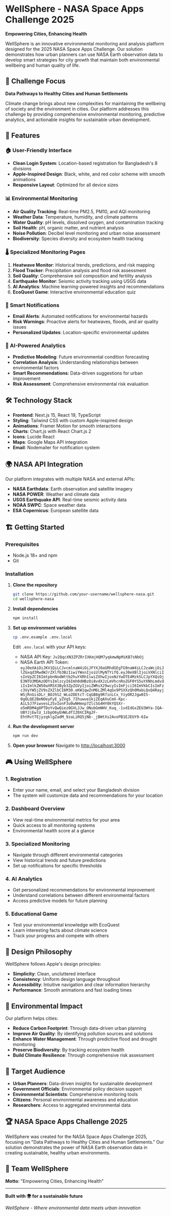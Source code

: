 # WellSphere - NASA Space Apps Challenge 2025

**Empowering Cities, Enhancing Health**

WellSphere is an innovative environmental monitoring and analysis platform designed for the 2025 NASA Space Apps Challenge. Our solution demonstrates how urban planners can use NASA Earth observation data to develop smart strategies for city growth that maintain both environmental wellbeing and human quality of life.

## 🌟 Challenge Focus

**Data Pathways to Healthy Cities and Human Settlements**

Climate change brings about new complexities for maintaining the wellbeing of society and the environment in cities. Our platform addresses this challenge by providing comprehensive environmental monitoring, predictive analytics, and actionable insights for sustainable urban development.

## 🚀 Features

### 🏠 User-Friendly Interface
- **Clean Login System**: Location-based registration for Bangladesh's 8 divisions
- **Apple-Inspired Design**: Black, white, and red color scheme with smooth animations
- **Responsive Layout**: Optimized for all device sizes

### 📊 Environmental Monitoring
- **Air Quality Tracking**: Real-time PM2.5, PM10, and AQI monitoring
- **Weather Data**: Temperature, humidity, and climate patterns
- **Water Quality**: pH levels, dissolved oxygen, and contamination tracking
- **Soil Health**: pH, organic matter, and nutrient analysis
- **Noise Pollution**: Decibel level monitoring and urban noise assessment
- **Biodiversity**: Species diversity and ecosystem health tracking

### 🌡️ Specialized Monitoring Pages
1. **Heatwave Monitor**: Historical trends, predictions, and risk mapping
2. **Flood Tracker**: Precipitation analysis and flood risk assessment
3. **Soil Quality**: Comprehensive soil composition and fertility analysis
4. **Earthquake Monitor**: Seismic activity tracking using USGS data
5. **AI Analytics**: Machine learning-powered insights and recommendations
6. **EcoQuest Game**: Interactive environmental education quiz

### 🔔 Smart Notifications
- **Email Alerts**: Automated notifications for environmental hazards
- **Risk Warnings**: Proactive alerts for heatwaves, floods, and air quality issues
- **Personalized Updates**: Location-specific environmental updates

### 🧠 AI-Powered Analytics
- **Predictive Modeling**: Future environmental condition forecasting
- **Correlation Analysis**: Understanding relationships between environmental factors
- **Smart Recommendations**: Data-driven suggestions for urban improvement
- **Risk Assessment**: Comprehensive environmental risk evaluation

## 🛠️ Technology Stack

- **Frontend**: Next.js 15, React 19, TypeScript
- **Styling**: Tailwind CSS with custom Apple-inspired design
- **Animations**: Framer Motion for smooth interactions
- **Charts**: Chart.js with React Chart.js 2
- **Icons**: Lucide React
- **Maps**: Google Maps API integration
- **Email**: Nodemailer for notification system

## 🌍 NASA API Integration

Our platform integrates with multiple NASA and external APIs:

- **NASA Earthdata**: Earth observation and satellite imagery
- **NASA POWER**: Weather and climate data
- **USGS Earthquake API**: Real-time seismic activity data
- **NOAA SWPC**: Space weather data
- **ESA Copernicus**: European satellite data

## 🏗️ Getting Started

### Prerequisites
- Node.js 18+ and npm
- Git

### Installation

1. **Clone the repository**
   ```bash
   git clone https://github.com/your-username/wellsphere-nasa.git
   cd wellsphere-nasa
   ```

2. **Install dependencies**
   ```bash
   npm install
   ```

3. **Set up environment variables**
   ```bash
   cp .env.example .env.local
   ```
   Edit `.env.local` with your API keys:
   - NASA API Key: `Jv2QqcXN3ZPZRrIXKmjHQM7yqkmwNpMiKB7sNbOj`
   - NASA Earth API Token: `eyJ0eXAiOiJKV1QiLCJvcmlnaW4iOiJFYXJ0aGRhdGEgTG9naW4iLCJzaWciOiJlZGxqd3RwdWJrZXlfb3BzIiwiYWxnIjoiUlMyNTYifQ.eyJ0eXBlIjoiVXNlciIsInVpZCI6ImtpbnNodWttb2huYXRhIiwiZXhwIjoxNzYwOTE4Mzk5LCJpYXQiOjE3NTU3MDAzODYsImlzcyI6Imh0dHBzOi8vdXJzLmVhcnRoZGF0YS5uYXNhLmdvdiIsImlkZW50aXR5X3Byb3ZpZGVyIjoiZWRsX29wcyIsImFjciI6ImVkbCIsImFzc3VyYW5jZV9sZXZlbCI6M30.eKW1qwZnM6LZMl4qGx9PSXXzQh0MabLQxQ4RayjWSjRnGisDLr_BOJhS2_WLo2DEtcT-CqGB8g9R7inLCx_YzyOR2Jgw0I5-0gOLQE2BeNOeyFyE_yZVg5_7Ihuwue1kjZEqAXuCmX-Kpc-AiL5J7FiwvesL2SvIonF3u0wNHmnp7ZlcSG4HY0kYQSXr-o5mRDM4g8PTDoYvQwQiez0GVLJJw_ONubGmNHV_Kuq_-1vdIdGxZEU3WYa-IQA-UBYJjEwlU_1zbpO6yEHWLdfIZ0XCIRg2F-EhtRvtTEjyzqklgZadM_9zaLiRQ5jNb-_jBWtXs2AvoPB1EJEUY9-6Iw`

4. **Run the development server**
   ```bash
   npm run dev
   ```

5. **Open your browser**
   Navigate to [http://localhost:3000](http://localhost:3000)

## 🎮 Using WellSphere

### 1. Registration
- Enter your name, email, and select your Bangladesh division
- The system will customize data and recommendations for your location

### 2. Dashboard Overview
- View real-time environmental metrics for your area
- Quick access to all monitoring systems
- Environmental health score at a glance

### 3. Specialized Monitoring
- Navigate through different environmental categories
- View historical trends and future predictions
- Set up notifications for specific thresholds

### 4. AI Analytics
- Get personalized recommendations for environmental improvement
- Understand correlations between different environmental factors
- Access predictive models for future planning

### 5. Educational Game
- Test your environmental knowledge with EcoQuest
- Learn interesting facts about climate science
- Track your progress and compete with others

## 📱 Design Philosophy

WellSphere follows Apple's design principles:
- **Simplicity**: Clean, uncluttered interface
- **Consistency**: Uniform design language throughout
- **Accessibility**: Intuitive navigation and clear information hierarchy
- **Performance**: Smooth animations and fast loading times

## 🌱 Environmental Impact

Our platform helps cities:
- **Reduce Carbon Footprint**: Through data-driven urban planning
- **Improve Air Quality**: By identifying pollution sources and solutions
- **Enhance Water Management**: Through predictive flood and drought monitoring
- **Preserve Biodiversity**: By tracking ecosystem health
- **Build Climate Resilience**: Through comprehensive risk assessment

## 🎯 Target Audience

- **Urban Planners**: Data-driven insights for sustainable development
- **Government Officials**: Environmental policy decision support
- **Environmental Scientists**: Comprehensive monitoring tools
- **Citizens**: Personal environmental awareness and education
- **Researchers**: Access to aggregated environmental data

## 🏆 NASA Space Apps Challenge 2025

WellSphere was created for the NASA Space Apps Challenge 2025, focusing on "Data Pathways to Healthy Cities and Human Settlements." Our solution demonstrates the power of NASA Earth observation data in creating sustainable, healthy urban environments.

## 👥 Team WellSphere

**Motto**: "Empowering Cities, Enhancing Health"

---

**Built with 🌍 for a sustainable future**

*WellSphere - Where environmental data meets urban innovation*

